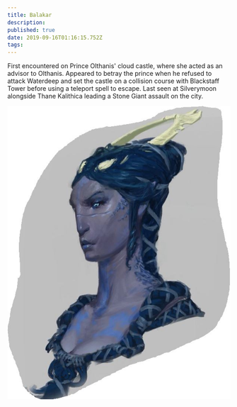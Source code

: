 ```yaml
---
title: Balakar
description: 
published: true
date: 2019-09-16T01:16:15.752Z
tags: 
---
```


First encountered on Prince Olthanis' cloud castle, where she acted as an advisor to Olthanis. Appeared to betray the prince when he refused to attack Waterdeep and set the castle on a collision course with Blackstaff Tower before using a teleport spell to escape. Last seen at Silverymoon alongside Thane Kalithica leading a Stone Giant assault on the city.

![Balakar](/uploads/balakar.jpg "Balakar")